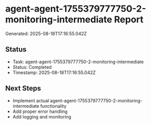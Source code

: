 # agent-agent-1755379777750-2-monitoring-intermediate Report

Generated: 2025-08-18T17:16:55.042Z

## Status
- Task: agent-agent-1755379777750-2-monitoring-intermediate
- Status: Completed
- Timestamp: 2025-08-18T17:16:55.042Z

## Next Steps
- Implement actual agent-agent-1755379777750-2-monitoring-intermediate functionality
- Add proper error handling
- Add logging and monitoring
